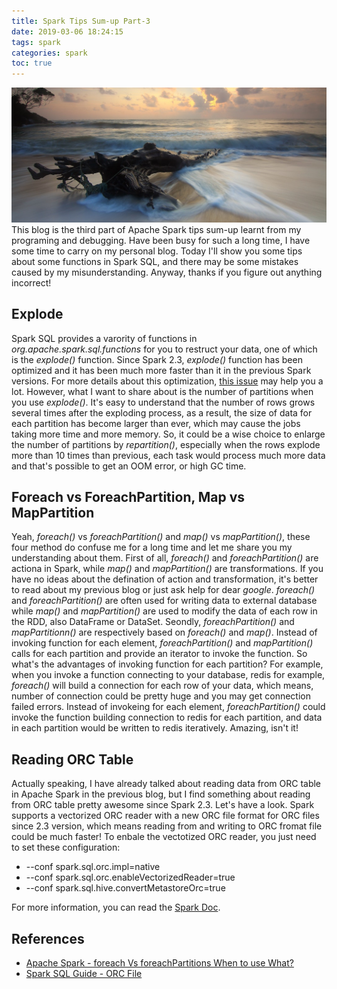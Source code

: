 ```yaml
---
title: Spark Tips Sum-up Part-3
date: 2019-03-06 18:24:15
tags: spark
categories: spark
toc: true
---
```

![](https://github.com/JoeAsir/blog-image/raw/master/blog/background/beach-dawn-dusk-185927.jpg)
This blog is the third part of Apache Spark tips sum-up learnt from my programing and debugging. Have been busy for such a long time, I have some time to carry on my personal blog. Today I'll show you some tips about some functions in Spark SQL, and there may be some mistakes caused by my misunderstanding. Anyway, thanks if you figure out anything incorrect!  
<!--more-->
## Explode
Spark SQL provides a varority of functions in *org.apache.spark.sql.functions* for you to restruct your data, one of which is the *explode()* function. Since Spark 2.3, *explode()* function has been optimized and it has been much more faster than it in the previous Spark versions. For more details about this optimization, [this issue](https://issues.apache.org/jira/browse/SPARK-21657) may help you a lot.
However, what I want to share about is the number of partitions when you use *explode()*. It's easy to understand that the number of rows grows several times after the exploding process, as a result, the size of data for each partition has become larger than ever, which may cause the jobs taking more time and more memory. So, it could be a wise choice to enlarge the number of partitions by *repartition()*, especially when the rows explode more than 10 times than previous, each task would process much more data and that's possible to get an OOM error, or high GC time.

## Foreach vs ForeachPartition, Map vs MapPartition
Yeah, *foreach()* vs *foreachPartition()* and *map()* vs *mapPartition()*, these four method do confuse me for a long time and let me share you my understanding about them. 
First of all, *foreach()* and *foreachPartition()* are actiona in Spark, while *map()* and *mapPartition()* are transformations. If you have no ideas about the defination of action and transformation, it's better to read about my previous blog or just ask help for dear *google*. *foreach()* and *foreachPartition()* are often used for writing data to external database while *map()* and *mapPartition()* are used to modify the data of each row in the RDD, also DataFrame or DataSet.
Seondly, *foreachPartition()* and *mapPartitionn()* are respectively based on *foreach()* and *map()*. Instead of invoking function for each element, *foreachPartition()* and *mapPartition()* calls for each partition and provide an iterator to invoke the function. So what's the advantages of invoking function for each partition? For example, when you invoke a function connecting to your database, redis for example, *foreach()* will build a connection for each row of your data, which means, number of connection could be pretty huge and you may get connection failed errors. Instead of invokeing for each element, *foreachPartition()* could invoke the function building connection to redis for each partition, and data in each partition would be written to redis iteratively. Amazing, isn't it!

## Reading ORC Table
Actually speaking, I have already talked about reading data from ORC table in Apache Spark in the previous blog, but I find something about reading from ORC table pretty awesome since Spark 2.3. Let's have a look. Spark supports a vectorized ORC reader with a new ORC file format for ORC files since 2.3 version, which means reading from and writing to ORC fromat file could be much faster!
To enbale the vectotized ORC reader, you just need to set these configuration:
* --conf spark.sql.orc.impl=native 
* --conf spark.sql.orc.enableVectorizedReader=true 
* --conf spark.sql.hive.convertMetastoreOrc=true

For more information, you can read the [Spark Doc](https://spark.apache.org/docs/latest/sql-data-sources-orc.html).

## References
* [Apache Spark - foreach Vs foreachPartitions When to use What?](https://stackoverflow.com/questions/30484701/apache-spark-foreach-vs-foreachpartitions-when-to-use-what)
* [Spark SQL Guide - ORC File](https://spark.apache.org/docs/latest/sql-data-sources-orc.html)
